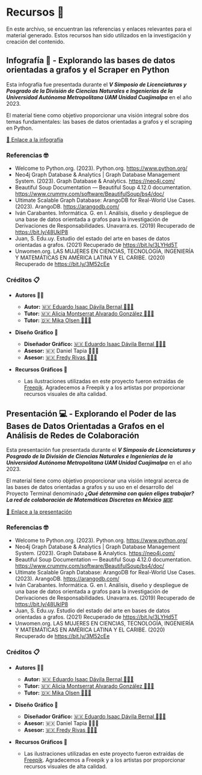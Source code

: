 # Recursos 🧠

En este archivo, se encuentran las referencias y enlaces relevantes para el material generado. Estos recursos han sido utilizados en la investigación y creación del contenido.

## Infografía 🌠 - Explorando las bases de datos orientadas a grafos y el Scraper en Python 
Esta infografía fue presentada durante el **_V Simposio de Licenciaturas y Posgrado de la División de Ciencias Naturales e Ingenierías de la Universidad Autónoma Metropolitana UAM Unidad Cuajimalpa_** en el año 2023. 

El material tiene como objetivo proporcionar una visión integral sobre dos temas fundamentales: las bases de datos orientadas a grafos y el scraping en Python.

[🔗 Enlace a la infografía](https://drive.google.com/file/d/1jjm1MoipqjMq8yjyiV_gINR_lCf_MYcC/view?usp=sharing)

### Referencias 🤓
- Welcome to Python.org. (2023). Python.org. https://www.python.org/
- Neo4j Graph Database & Analytics | Graph Database Management System. (2023). Graph Database & Analytics. https://neo4j.com/
- Beautiful Soup Documentation — Beautiful Soup 4.12.0 documentation. https://www.crummy.com/software/BeautifulSoup/bs4/doc/
- Ultimate Scalable Graph Database: ArangoDB for Real-World Use Cases. (2023). ArangoDB. https://arangodb.com/
- Iván Carabantes. Informática. G. en I. Análisis, diseño y despliegue de una base de datos orientada a grafos para la investigación de Derivaciones de Responsabilidades. Unavarra.es. (2019) Recuperado de https://bit.ly/48UklP8
- Juan, S. Edu.uy. Estudio del estado del arte en bases de datos orientadas a grafos. (2021) Recuperado de https://bit.ly/3LYHd5T
- Unwomen.org. LAS MUJERES EN CIENCIAS, TECNOLOGÍA, INGENIERÍA Y MATEMÁTICAS EN AMÉRICA LATINA Y EL CARIBE. (2020) Recuperado de https://bit.ly/3M52cEe


### Créditos 📋

- **Autores ✍🏻**
  - **Autor:** [🇲🇽 Eduardo Isaac Dávila Bernal 🙋🏻‍♂️](https://github.com/newton1057)
  - **Tutor:** [🇲🇽 Alicia Montserrat Alvarado González 🙋🏻‍♀️](https://www.researchgate.net/profile/Montserrat-Alvarado-Gonzalez)
  - **Tutor:** [🇩🇰 Mika Olsen 🙋🏻‍♀️](https://investigacion.uam.mx/en/index.php/listado-catalogo/61799)
    
- **Diseño Gráfico 🎨**
  - **Diseñador Gráfico:** [🇲🇽 Eduardo Isaac Dávila Bernal 🙋🏻‍♂️](https://github.com/newton1057)
  - **Asesor:** 🇲🇽 Daniel Tapia 🙋🏻‍♂️
  - **Asesor:** [🇲🇽 Fredy Rivas 🙋🏻‍♂️](https://www.linkedin.com/in/fredy-rivas/)
    
- **Recursos Gráficos 🌠**
  - Las ilustraciones utilizadas en este proyecto fueron extraídas de [Freepik](https://www.freepik.es/). Agradecemos a Freepik y a los artistas por proporcionar recursos visuales de alta calidad.

## Presentación 💻 - Explorando el Poder de las Bases de Datos Orientadas a Grafos en el Análisis de Redes de Colaboración
Esta presentación fue presentada durante el **_V Simposio de Licenciaturas y Posgrado de la División de Ciencias Naturales e Ingenierías de la Universidad Autónoma Metropolitana UAM Unidad Cuajimalpa_** en el año 2023. 

El material tiene como objetivo proporcionar una visión integral acerca de las bases de datos orientadas a grafos y su uso en el desarrollo del Proyecto Terminal denominado **_¿Qué determina con quien eliges trabajar? La red de colaboración de Matemáticas Discretas en México 🇲🇽_**.

[🔗 Enlace a la presentación](https://alumnoscuauammx-my.sharepoint.com/:p:/g/personal/2193076785_alumnos_cua_uam_mx/Ec7VyhGutllPsFz3hpJzS5ABWUNKYHW3OCt3wDVGMgjJSg?e=iKKvOc)

### Referencias 🤓
- Welcome to Python.org. (2023). Python.org. https://www.python.org/
- Neo4j Graph Database & Analytics | Graph Database Management System. (2023). Graph Database & Analytics. https://neo4j.com/
- Beautiful Soup Documentation — Beautiful Soup 4.12.0 documentation. https://www.crummy.com/software/BeautifulSoup/bs4/doc/
- Ultimate Scalable Graph Database: ArangoDB for Real-World Use Cases. (2023). ArangoDB. https://arangodb.com/
- Iván Carabantes. Informática. G. en I. Análisis, diseño y despliegue de una base de datos orientada a grafos para la investigación de Derivaciones de Responsabilidades. Unavarra.es. (2019) Recuperado de https://bit.ly/48UklP8
- Juan, S. Edu.uy. Estudio del estado del arte en bases de datos orientadas a grafos. (2021) Recuperado de https://bit.ly/3LYHd5T
- Unwomen.org. LAS MUJERES EN CIENCIAS, TECNOLOGÍA, INGENIERÍA Y MATEMÁTICAS EN AMÉRICA LATINA Y EL CARIBE. (2020) Recuperado de https://bit.ly/3M52cEe


### Créditos 📋

- **Autores ✍🏻**
  - **Autor:** [🇲🇽 Eduardo Isaac Dávila Bernal 🙋🏻‍♂️](https://github.com/newton1057)
  - **Tutor:** [🇲🇽 Alicia Montserrat Alvarado González 🙋🏻‍♀️](https://www.researchgate.net/profile/Montserrat-Alvarado-Gonzalez)
  - **Tutor:** [🇩🇰 Mika Olsen 🙋🏻‍♀️](https://investigacion.uam.mx/en/index.php/listado-catalogo/61799)
    
- **Diseño Gráfico 🎨**
  - **Diseñador Gráfico:** [🇲🇽 Eduardo Isaac Dávila Bernal 🙋🏻‍♂️](https://github.com/newton1057)
  - **Asesor:** 🇲🇽 Daniel Tapia 🙋🏻‍♂️
  - **Asesor:** [🇲🇽 Fredy Rivas 🙋🏻‍♂️](https://www.linkedin.com/in/fredy-rivas/)
    
- **Recursos Gráficos 🌠**
  - Las ilustraciones utilizadas en este proyecto fueron extraídas de [Freepik](https://www.freepik.es/). Agradecemos a Freepik y a los artistas por proporcionar recursos visuales de alta calidad.
